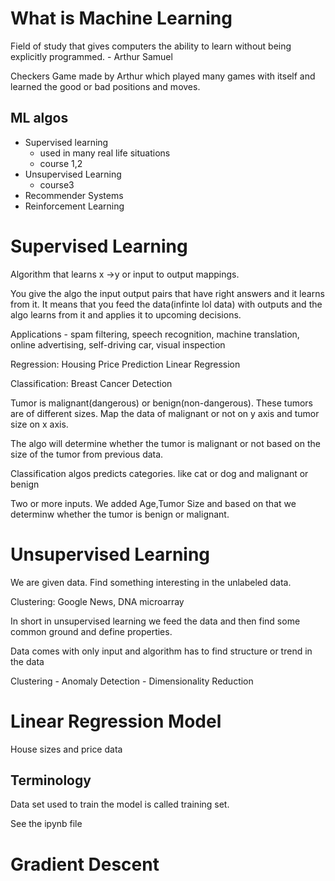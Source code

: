 # What is Machine Learning

Field of study that gives computers the ability to learn without being explicitly programmed.
                        - Arthur Samuel

Checkers Game made by Arthur which played many games with itself and learned the good or bad positions and moves.

## ML algos
- Supervised learning
	- used in many real life situations 
	- course 1,2
- Unsupervised Learning 
	- course3
- Recommender Systems
- Reinforcement Learning

# Supervised Learning

Algorithm that learns x ->y or input to output mappings.

You give the algo the input output pairs that have right answers and it learns from it.
It means that you feed the data(infinte lol data) with outputs and the algo learns from it and applies it to upcoming decisions.

Applications - spam filtering, speech recognition, machine translation, online advertising, self-driving car, visual inspection

Regression: Housing Price Prediction
Linear Regression

Classification: Breast Cancer Detection

Tumor is malignant(dangerous) or benign(non-dangerous). These tumors are of different sizes. Map the data of malignant or not on y axis and tumor size on x axis.

The algo will determine whether the tumor is malignant or not based on the size of the tumor from previous data.


Classification algos predicts categories. like cat or dog and malignant or benign 

Two or more inputs.
We added Age,Tumor Size and based on that we determinw whether the tumor is benign or malignant.

# Unsupervised Learning

We are given data. Find something interesting in the unlabeled data.

Clustering: Google News, DNA microarray

In short in unsupervised learning we feed the data and then find some common ground and define properties.

Data comes with only input and algorithm has to find structure or trend in the data

Clustering - Anomaly Detection - Dimensionality Reduction



# Linear Regression Model

House sizes and price data

## Terminology 
Data set used to train the model is called training set. 

See the ipynb file

# Gradient Descent





